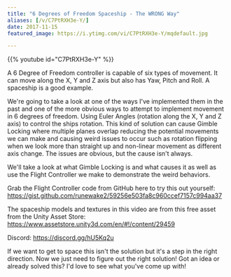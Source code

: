 ```yaml
---
title: "6 Degrees of Freedom Spaceship - The WRONG Way"
aliases: [/v/C7PtRXH3e-Y/]
date: 2017-11-15
featured_image: https://i.ytimg.com/vi/C7PtRXH3e-Y/mqdefault.jpg

---
```


{{% youtube id="C7PtRXH3e-Y" %}}

A 6 Degree of Freedom controller is capable of six types of movement. It can move along the X, Y and Z axis but also has Yaw, Pitch and Roll. A spaceship is a good example.

We're going to take a look at one of the ways I've implemented them in the past and one of the more obvious ways to attempt to implement movement in 6 degrees of freedom. Using Euler Angles (rotation along the X, Y and Z axis) to control the ships rotation. This kind of solution can cause Gimble Locking where multiple planes overlap reducing the potential movements we can make and causing weird issues to occur such as rotation flipping when we look more than straight up and non-linear movement as different axis change. The issues are obvious, but the cause isn't always.

We'll take a look at what Gimble Locking is and what causes it as well as use the Flight Controller we make to demonstrate the weird behaviors.

Grab the Flight Controller code from GitHub here to try this out yourself: https://gist.github.com/runewake2/59256e503fa8c960ccef7157c994aa37

The spaceship models and textures in this video are from this free asset from the Unity Asset Store: https://www.assetstore.unity3d.com/en/#!/content/29459

Discord: https://discord.gg/hU5Kq2u

If we want to get to space this isn't the solution but it's a step in the right direction. Now we just need to figure out the right solution!  Got an idea or already solved this? I'd love to see what you've come up with!
